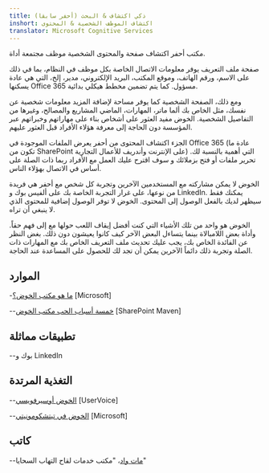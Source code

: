 ```yaml
---
title: ذكي اكتشاف & البحث (أحفر سابقا)
inshort: اكتشاف الموظف الشخصية & المحتوى
translator: Microsoft Cognitive Services
---
```


مكتب أحفر اكتشاف صفحة والمحتوى الشخصية موظف مجتمعة
أداة.

صفحة ملف التعريف يوفر معلومات الاتصال الخاصة بكل موظف في
النظام، بما في ذلك على الاسم، ورقم الهاتف، وموقع المكتب، البريد الإلكتروني،
مدير، إلخ، التي هي عادة يسكنها Office 365
مسؤول. كما يتم تضمين مخطط هيكلي بدائية.

ومع ذلك، الصفحة الشخصية كما يوفر مساحة لإضافة المزيد
معلومات شخصية عن نفسك، مثل الخاص بك ألما ماتر، المهارات، الماضي
المشاريع والمصالح، وغيرها من التفاصيل الشخصية. الخوض مفيد
العثور على أشخاص بناء على مهاراتهم وخبراتهم عبر المؤسسة
دون الحاجة إلى معرفة هؤلاء الأفراد قبل العثور عليهم.

الجزء اكتشاف المحتوى من أحفر يعرض الملفات الموجودة في Office 365
(عادة ما تكون من SharePoint على الإنترنت وأندريف للأعمال التجارية) التي
أهمية بالنسبة لك. تحرير ملفات أو فتح بزملائك و
سوف اقترح عليك العمل مع الأفراد ربما ذات الصلة على أساس
في الاتصال بهؤلاء الناس.

الخوض لا يمكن مشاركته مع المستخدمين الآخرين وتجربة كل شخص
مع أحفر هي فريدة من نوعها، على غرار التجربة الخاصة بك على ألفيس بوك و
LinkedIn. يمكنك فقط سيظهر لديك بالفعل الوصول إلى المحتوى.
الخوض لا توفر الوصول إضافية للمحتوى الذي لا ينبغي أن تراه.

الخوض هو واحد من تلك الأشياء التي كنت أفضل إيقاف اللعب حولها مع إلى
فهم حقاً. وأداة بعض اللامبالاة بينما يتساءل البعض الآخر
كيف كانوا يعيشون دون ذلك. بغض النظر عن الفائدة الخاص بك، يجب عليك
تحديث ملف التعريف الخاص بك مع المهارات ذات الصلة وتجربة ذلك دائماً الآخرين
يمكن أن تجد لك للحصول على المساعدة عند الحاجة.

الموارد
---------

-[ما هو مكتب
    الخوض؟](https://support.office.com/en-us/article/What-is-Office-Delve-1315665a-c6af-4409-a28d-49f8916878ca)
    \[Microsoft\]

--[خمسة أسباب الحب مكتب
    الخوض](https://sharepointmaven.com/5-reasons-love-new-office-365-delve/)
    \[SharePoint Maven\]

تطبيقات مماثلة
--------------------

--بوك و LinkedIn

التغذية المرتدة
---------

--[الخوض أوسيرفويسي](https://office365.uservoice.com/forums/273487-delve)
    \[UserVoice\]

--[الخوض في تيتشكومونيتي](https://techcommunity.microsoft.com/t5/Delve/ct-p/OfficeDelve)
    \[Microsoft\]

كاتب
---------

--[مات واد](https://www.linkedin.com/in/thatmattwade/)، "مكتب خدمات لقاح التهاب السحايا"


